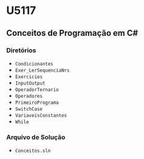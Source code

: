# U5117
## Conceitos de Programação em C#

### Diretórios
- `Condicionantes`
- `Exer_LerSequenciaNrs`
- `Exercicios`
- `InputOutput`
- `OperadorTernario`
- `Operadores`
- `PrimeiroPrograma`
- `SwitchCase`
- `VariaveisConstantes`
- `While`

### Arquivo de Solução
- `Conceitos.sln`
